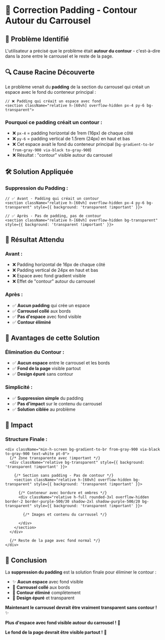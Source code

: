 # 🎯 Correction Padding - Contour Autour du Carrousel

## 🚨 **Problème Identifié**

L'utilisateur a précisé que le problème était **autour du contour** - c'est-à-dire dans la zone entre le carrousel et le reste de la page.

## 🔍 **Cause Racine Découverte**

Le problème venait du **padding** de la section du carrousel qui créait un espace avec le fond du conteneur principal :

```tsx
// ❌ Padding qui créait un espace avec fond
<section className="relative h-[60vh] overflow-hidden px-4 py-6 bg-transparent">
```

### **Pourquoi ce padding créait un contour :**
- ❌ `px-4` = padding horizontal de 1rem (16px) de chaque côté
- ❌ `py-6` = padding vertical de 1.5rem (24px) en haut et bas
- ❌ Cet espace avait le fond du conteneur principal (`bg-gradient-to-br from-gray-900 via-black to-gray-900`)
- ❌ Résultat : "contour" visible autour du carrousel

## 🛠️ **Solution Appliquée**

### **Suppression du Padding :**

```tsx
// ✅ Avant - Padding qui créait un contour
<section className="relative h-[60vh] overflow-hidden px-4 py-6 bg-transparent" style={{ background: 'transparent !important' }}>

// ✅ Après - Pas de padding, pas de contour
<section className="relative h-[60vh] overflow-hidden bg-transparent" style={{ background: 'transparent !important' }}>
```

## 🎯 **Résultat Attendu**

### **Avant :**
- ❌ Padding horizontal de 16px de chaque côté
- ❌ Padding vertical de 24px en haut et bas
- ❌ Espace avec fond gradient visible
- ❌ Effet de "contour" autour du carrousel

### **Après :**
- ✅ **Aucun padding** qui crée un espace
- ✅ **Carrousel collé** aux bords
- ✅ **Pas d'espace** avec fond visible
- ✅ **Contour éliminé**

## 🎉 **Avantages de cette Solution**

### **Élimination du Contour :**
- ✅ **Aucun espace** entre le carrousel et les bords
- ✅ **Fond de la page** visible partout
- ✅ **Design épuré** sans contour

### **Simplicité :**
- ✅ **Suppression simple** du padding
- ✅ **Pas d'impact** sur le contenu du carrousel
- ✅ **Solution ciblée** au problème

## 🚀 **Impact**

### **Structure Finale :**
```tsx
<div className="min-h-screen bg-gradient-to-br from-gray-900 via-black to-gray-900 text-white pt-0">
  {/* Zone transparente avec !important */}
  <div className="relative bg-transparent" style={{ background: 'transparent !important' }}>
    
    {/* Section sans padding - Pas de contour */}
    <section className="relative h-[60vh] overflow-hidden bg-transparent" style={{ background: 'transparent !important' }}>
      
      {/* Conteneur avec bordure et ombres */}
      <div className="relative h-full rounded-3xl overflow-hidden border-2 border-purple-500/30 shadow-2xl shadow-purple-500/20 bg-transparent" style={{ background: 'transparent !important' }}>
        
        {/* Images et contenu du carrousel */}
        
      </div>
    </section>
  </div>
  
  {/* Reste de la page avec fond normal */}
</div>
```

## 🎯 **Conclusion**

La **suppression du padding** est la solution finale pour éliminer le contour :

- ✨ **Aucun espace** avec fond visible
- 🎨 **Carrousel collé** aux bords
- 🔄 **Contour éliminé** complètement
- 🚀 **Design épuré** et transparent

**Maintenant le carrousel devrait être vraiment transparent sans contour !** ✨

**Plus d'espace avec fond visible autour du carrousel !** 🎉

**Le fond de la page devrait être visible partout !** 🎯 